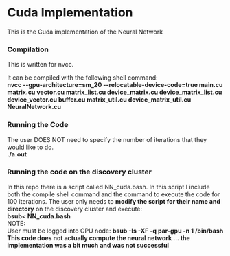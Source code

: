# Cuda Implementation
This is the Cuda implementation of the Neural Network
### Compilation
This is written for nvcc.

It can be compiled with the following shell command: </br>
**nvcc --gpu-architecture=sm_20 --relocatable-device-code=true main.cu matrix.cu vector.cu matrix_list.cu device_matrix.cu device_matrix_list.cu device_vector.cu buffer.cu matrix_util.cu device_matrix_util.cu NeuralNetwork.cu**
### Running the Code
The user DOES NOT need to specify the number of iterations that they would like to do. </br>
**./a.out**
### Running the code on the discovery cluster
In this repo there is a script called NN_cuda.bash. In this script I include both the compile shell command and the command to execute the code for 100 iterations. The user only needs to **modify the script for their name and directory** on the discovery cluster and execute:</br>
**bsub< NN_cuda.bash**</br>
NOTE:</br>
User must be logged into GPU node: **bsub -Is -XF -q par-gpu -n 1 /bin/bash**</br>
**This code does not actually compute the neural network ... the implementation was a bit much and was not successful**
